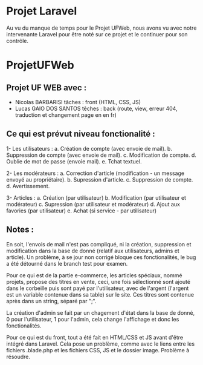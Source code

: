 # Projet Laravel

Au vu du manque de temps pour le Projet UFWeb, nous avons vu avec notre intervenante Laravel pour être noté sur ce projet et le continuer pour son contrôle.

# ProjetUFWeb

## Projet UF WEB avec :

- Nicolas BARBARISI
    tâches : front (HTML, CSS, JS)
- Lucas GAIO DOS SANTOS
    têches : back (route, view, erreur 404, traduction et changement page en en fr)



## Ce qui est prévut niveau fonctionalité :

1- Les utilisateurs :
 a. Création de compte (avec envoie de mail).
 b. Suppression de compte (avec envoie de mail).
 c. Modification de compte.
 d. Oublie de mot de passe (envoie mail).
 e. Tchat textuel.

2- Les modérateurs :
 a. Correction d'article (modification - un message envoyé au propriétaire).
 b. Supression d'article.
 c. Suppression de compte.
 d. Avertissement.

3- Articles :
 a. Création (par utilisateur)
 b. Modification (par utilisateur et modérateur)
 c. Supression (par utilisateur et modérateur)
 d. Ajout aux favories (par utilisateur)
 e. Achat (si service - par utilisateur)
 
## Notes : 

En soit, l'envois de mail n'est pas compliqué, ni la création, suppression et modification dans la base de donné (relatif aux utilisateurs, admins et article). Un problème, à se jour non corrigé bloque ces fonctionalités, le bug a été détourné dans le branch test pour examen.

Pour ce qui est de la partie e-commerce, les articles spéciaux, nommé projets, propose des titres en vente, ceci, une fois sélectionné sont ajouté dans le corbeille puis sont payé par l'utilisateur, avec de l'argent (l'argent est un variable contenue dans sa table) sur le site. Ces titres sont contenue après dans un string, séparé par ";".

La création d'admin se fait par un chagement d'état dans la base de donné, 0 pour l'utilisateur, 1 pour l'admin, cela change l'affichage et donc les fonctionalités.

Pour ce qui est du front, tout a été fait en HTML/CSS et JS avant d'être intégré dans Laravel. Cela pose un problème, comme avec le liens entre les fichiers .blade.php et les fichiers CSS, JS et le dossier image. Problème à résoudre.